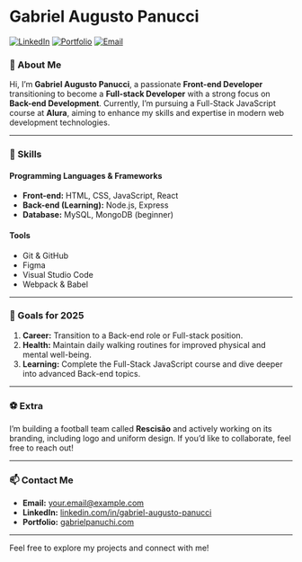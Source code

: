 # Gabriel Augusto Panucci

[![LinkedIn](https://img.shields.io/badge/LinkedIn-Profile-blue?logo=linkedin)](https://www.linkedin.com/in/gabriel-augusto-panucci)
[![Portfolio](https://img.shields.io/badge/Portfolio-Website-lightgrey)](#)
[![Email](https://img.shields.io/badge/Email-Contact-red?logo=gmail)](mailto:your.email@example.com)

### 👋 About Me

Hi, I’m **Gabriel Augusto Panucci**, a passionate **Front-end Developer** transitioning to become a **Full-stack Developer** with a strong focus on **Back-end Development**. Currently, I’m pursuing a Full-Stack JavaScript course at **Alura**, aiming to enhance my skills and expertise in modern web development technologies.

---

### 🚀 Skills

#### Programming Languages & Frameworks
- **Front-end:** HTML, CSS, JavaScript, React
- **Back-end (Learning):** Node.js, Express
- **Database:** MySQL, MongoDB (beginner)

#### Tools
- Git & GitHub
- Figma
- Visual Studio Code
- Webpack & Babel

---

### 🎯 Goals for 2025
1. **Career:** Transition to a Back-end role or Full-stack position.
2. **Health:** Maintain daily walking routines for improved physical and mental well-being.
3. **Learning:** Complete the Full-Stack JavaScript course and dive deeper into advanced Back-end topics.

---

### ⚽ Extra
I’m building a football team called **Rescisão** and actively working on its branding, including logo and uniform design. If you’d like to collaborate, feel free to reach out!

---

### 📫 Contact Me
- **Email:** your.email@example.com
- **LinkedIn:** [linkedin.com/in/gabriel-augusto-panucci](https://www.linkedin.com/in/gabriel-augusto-panucci)
- **Portfolio:** [gabrielpanuchi.com](#)

---

Feel free to explore my projects and connect with me!
